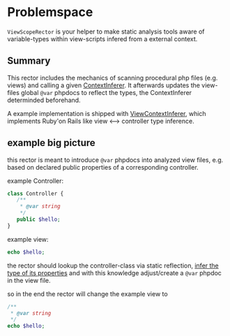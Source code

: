 # Problemspace

`ViewScopeRector` is your helper to make static analysis tools aware of variable-types within view-scripts infered from a external context. 

## Summary

This rector includes the mechanics of scanning procedural php files (e.g. views) and calling a given [ContextInferer](https://github.com/staabm/rector-view-scope/blob/main/lib/ContextInferer.php). It afterwards updates the view-files global `@var` phpdocs to reflect the types, the ContextInferer determinded beforehand.

A example implementation is shipped with [ViewContextInferer](https://github.com/staabm/rector-view-scope/blob/main/lib/inferer/rocket/ViewContextInferer.php), which implements Ruby'on Rails like view <–> controller type inference.

## example big picture

this rector is meant to introduce `@var` phpdocs into analyzed view files, e.g. based on declared public properties of a corresponding controller.

example Controller:
```php
class Controller {
   /**
    * @var string
    */
   public $hello;
}
```

example view:
```php
echo $hello;
```

the rector should lookup the controller-class via static reflection, [infer the type of its properties](https://github.com/staabm/rector-view-scope/blob/main/lib/ContextInferer.php) and with this knowledge adjust/create a `@var` phpdoc in the view file.

so in the end the rector will change the example view to
```php
/**
 * @var string
 */
echo $hello;
```
